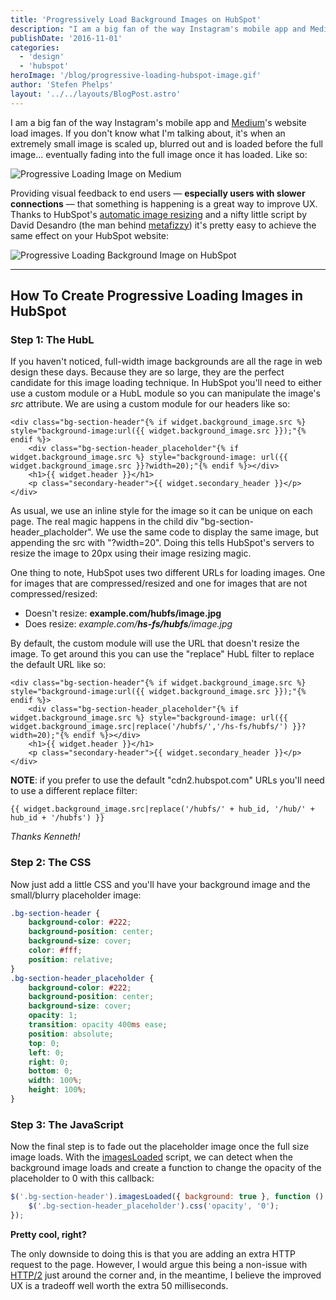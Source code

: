 ```yaml
---
title: 'Progressively Load Background Images on HubSpot'
description: "I am a big fan of the way Instagram's mobile app and Medium's website load images. If you don't know what I'm talking about, it's when an extremely small image is scaled up, blurred out and is loaded before the full image... eventually fading into the full image once it has loaded."
publishDate: '2016-11-01'
categories:
  - 'design'
  - 'hubspot'
heroImage: '/blog/progressive-loading-hubspot-image.gif'
author: 'Stefen Phelps'
layout: '../../layouts/BlogPost.astro'
---
```


I am a big fan of the way Instagram's mobile app and [Medium](https://jmperezperez.com/medium-image-progressive-loading-placeholder/)'s website load images. If you don't know what I'm talking about, it's when an extremely small image is scaled up, blurred out and is loaded before the full image... eventually fading into the full image once it has loaded. Like so:

![Progressive Loading Image on Medium](/blog/3oz8xQJy64awXLEqyc.gif 'Progressive Loading Image on Medium')

Providing visual feedback to end users — **especially users with slower connections** — that something is happening is a great way to improve UX. Thanks to HubSpot's [automatic image resizing](https://knowledge.hubspot.com/articles/kcs_article/cos-general/what-is-automatic-image-resizing) and a nifty little script by David Desandro (the man behind [metafizzy](http://metafizzy.co/)) it's pretty easy to achieve the same effect on your HubSpot website:

![Progressive Loading Background Image on HubSpot](/blog/3oz8xPBjyHeOct6jNS.gif 'Progressive Loading Background Image on HubSpot')

---

## How To Create Progressive Loading Images in HubSpot

### Step 1: The HubL

If you haven't noticed, full-width image backgrounds are all the rage in web design these days. Because they are so large, they are the perfect candidate for this image loading technique. In HubSpot you'll need to either use a custom module or a HubL module so you can manipulate the image's _src_ attribute. We are using a custom module for our headers like so:

```twig
<div class="bg-section-header"{% if widget.background_image.src %} style="background-image:url({{ widget.background_image.src }});"{% endif %}>
    <div class="bg-section-header_placeholder"{% if widget.background_image.src %} style="background-image: url({{ widget.background_image.src }}?width=20);"{% endif %}></div>
    <h1>{{ widget.header }}</h1>
    <p class="secondary-header">{{ widget.secondary_header }}</p>
</div>
```

As usual, we use an inline style for the image so it can be unique on each page. The real magic happens in the child div "bg-section-header_placholder". We use the same code to display the same image, but appending the src with "?width=20". Doing this tells HubSpot's servers to resize the image to 20px using their image resizing magic.

One thing to note, HubSpot uses two different URLs for loading images. One for images that are compressed/resized and one for images that are not compressed/resized:

- Doesn't resize: **example.com/**hubfs**/image.jpg**
- Does resize: _example.com/**hs-fs/hubfs**/image.jpg_

By default, the custom module will use the URL that doesn't resize the image. To get around this you can use the "replace" HubL filter to replace the default URL like so:

```twig
<div class="bg-section-header"{% if widget.background_image.src %} style="background-image:url({{ widget.background_image.src }});"{% endif %}>
    <div class="bg-section-header_placeholder"{% if widget.background_image.src %} style="background-image: url({{ widget.background_image.src|replace('/hubfs/','/hs-fs/hubfs/') }}?width=20);"{% endif %}></div>
    <h1>{{ widget.header }}</h1>
    <p class="secondary-header">{{ widget.secondary_header }}</p>
</div>
```

**NOTE**: if you prefer to use the default "cdn2.hubspot.com" URLs you'll need to use a different replace filter:

```twig
{{ widget.background_image.src|replace('/hubfs/' + hub_id, '/hub/' + hub_id + '/hubfs') }}
```

_Thanks Kenneth!_

### Step 2: The CSS

Now just add a little CSS and you'll have your background image and the small/blurry placeholder image:

```css
.bg-section-header {
	background-color: #222;
	background-position: center;
	background-size: cover;
	color: #fff;
	position: relative;
}
.bg-section-header_placeholder {
	background-color: #222;
	background-position: center;
	background-size: cover;
	opacity: 1;
	transition: opacity 400ms ease;
	position: absolute;
	top: 0;
	left: 0;
	right: 0;
	bottom: 0;
	width: 100%;
	height: 100%;
}
```

### Step 3: The JavaScript

Now the final step is to fade out the placeholder image once the full size image loads. With the [imagesLoaded](http://imagesloaded.desandro.com/) script, we can detect when the background image loads and create a function to change the opacity of the placeholder to 0 with this callback:

```javascript
$('.bg-section-header').imagesLoaded({ background: true }, function () {
	$('.bg-section-header_placeholder').css('opacity', '0');
});
```

**Pretty cool, right?**

The only downside to doing this is that you are adding an extra HTTP request to the page. However, I would argue this being a non-issue with [HTTP/2](https://http2.github.io/) just around the corner and, in the meantime, I believe the improved UX is a tradeoff well worth the extra 50 milliseconds.
